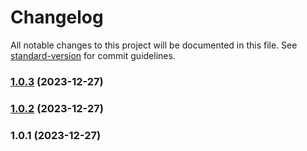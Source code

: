 # Changelog

All notable changes to this project will be documented in this file. See [standard-version](https://github.com/conventional-changelog/standard-version) for commit guidelines.

### [1.0.3](https://github.com/Drogal/Drogal.UI/compare/v1.0.2...v1.0.3) (2023-12-27)

### [1.0.2](https://github.com/Drogal/Drogal.UI/compare/v1.0.1...v1.0.2) (2023-12-27)

### 1.0.1 (2023-12-27)
